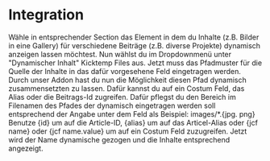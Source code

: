 # Integration

Wähle in entsprechender Section das Element in dem du Inhalte (z.B. Bilder in eine Gallery) für verschiedene Beiträge (z.B. diverse Projekte) dynamisch anzeigen lassen möchtest. Nun wählst du im Dropdownmenü unter "Dynamischer Inhalt" Kicktemp Files aus. Jetzt muss das Pfadmuster für die Quelle der Inhalte in das dafür vorgesehene Feld eingetragen werden. Durch unser Addon hast du nun die Möglichkeit diesen Pfad dynamisch zusammensetzten zu lassen. Dafür kannst du auf ein Costum Feld, das Alias oder die Beitrags-Id zugreifen. Dafür pflegst du den Bereich im Filenamen des Pfades der dynamisch eingetragen werden soll entsprechend der Angabe unter dem Feld als Beispiel: images/*.{jpg. png}
Benutze {id} um auf die Article-ID, {alias} um auf das Articel-Alias oder {jcf name} oder {jcf name.value} um auf ein Costum Feld zuzugreifen. Jetzt wird der Name dynamische gezogen und die Inhalte entsprechend angezeigt.
